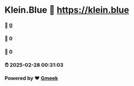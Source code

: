 # Klein.Blue :link: https://klein.blue 
### :page_facing_up: [0](https://klein.blue/tag.html) 
### :speech_balloon: 0 
### :hibiscus: 0 
### :alarm_clock: 2025-02-28 00:31:03 
### Powered by :heart: [Gmeek](https://github.com/Meekdai/Gmeek)
